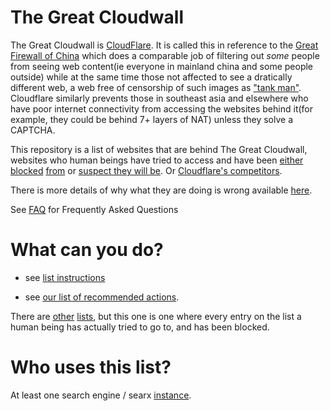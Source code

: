 # The Great Cloudwall

The Great Cloudwall is [CloudFlare](https://www.cloudflare.com).  It is called this in reference to the [Great Firewall of China](http://www.greatfirewallofchina.org/) which does a comparable job of filtering out *some* people from seeing web content(ie everyone in mainland china and some people outside) while at the same time those not affected to see a dratically different web, a web free of censorship of such images as ["tank man"](https://en.wikipedia.org/wiki/Tank_Man).  Cloudflare similarly prevents those in southeast asia and elsewhere who have poor internet connectivity from accessing the websites behind it(for example, they could be behind 7+ layers of NAT) unless they solve a CAPTCHA.

This repository is a list of websites that are behind The Great Cloudwall,
websites who human beings have tried to access and have been [either](merely-using-cloudflare.txt) [blocked](cloudflare-list.txt) [from](cloudflare-tor-hostile-list.txt) or [suspect they will be](cloudflare-tor-hostile-list.txt).  Or [Cloudflare's competitors](non-cloudflare-list.txt).

There is more details of why what they are doing is wrong available [here](cloudflare-philosophy.txt).

See [FAQ](FAQ) for Frequently Asked Questions

# What can you do?

* see [list instructions](instructions)

* see [our list of recommended actions](what-to-do.txt).

There are [other](https://trac.torproject.org/projects/tor/wiki/org/doc/ListOfServicesBlockingTor) [lists](https://github.com/pirate/sites-using-cloudflare), but this one is one where every entry on the list a human being has actually tried
to go to, and has been blocked.

# Who uses this list?

At least one search engine / searx [instance](http://searxes.danwin1210.me/).

